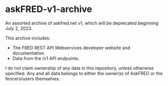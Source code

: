 # askFRED-v1-archive
An assorted archive of askfred.net v1, which will be deprecated beginning July 2, 2023.

This archive includes:
- The FRED REST API Webservices developer website and documentation.
- Data from the /v1 API endpoints.

I do not claim ownership of any data in this repository, unless otherwise specified. Any and all data belongs to either the owner(s) of AskFRED or the fencers/users themselves.
